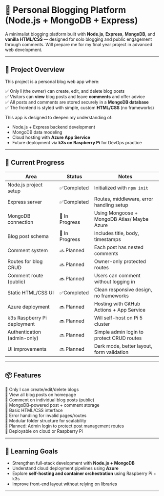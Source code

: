 # 📝 Personal Blogging Platform (Node.js + MongoDB + Express)

A minimalist blogging platform built with **Node.js**, **Express**, **MongoDB**, and **vanilla HTML/CSS** — designed for solo blogging and public engagement through comments.
Will prepare me for my final year project in advanced web development.

---

## 📌 Project Overview

This project is a personal blog web app where:

✅ Only **I** (the owner) can create, edit, and delete blog posts  
✅ Visitors can **view** blog posts and leave **comments** and offer advice  
✅ All posts and comments are stored securely in a **MongoDB database**  
✅ The frontend is styled with simple, custom **HTML/CSS** (no frameworks)

This app is designed to deepen my understanding of:

- Node.js + Express backend development  
- MongoDB data modeling  
- Cloud hosting with **Azure App Service**  
- Future deployment via **k3s on Raspberry Pi** for DevOps practice
---

## 🚧 Current Progress

| Area                         | Status        | Notes                                             |
|------------------------------|---------------|---------------------------------------------------|
| Node.js project setup        | ✅Completed	  | Initialized with `npm init`                       |
| Express server               | ✅Completed	  | Routes, middleware, error handling setup          |
| MongoDB connection           | 🚧 In Progress| Using Mongoose + MongoDB Atlas/ Maybe Azure       |
| Blog post schema             | 🚧 In Progress| Includes title, body, timestamps                  |
| Comment system               | 🔜 Planned    | Each post has nested comments                     |
| Routes for blog CRUD         | 🔜 Planned    | Owner-only protected routes                       |
| Comment route (public)       | 🔜 Planned    | Users can comment without logging in              |
| Static HTML/CSS UI           | ✅Completed   | Clean responsive design, no frameworks            |
| Azure deployment             | 🔜 Planned    | Hosting with GitHub Actions + App Service         |
| k3s Raspberry Pi deployment  | 🔜 Planned    | Will self-host on Pi 5 cluster                    |
| Authentication (admin-only)  | 🔜 Planned    | Simple admin login to protect CRUD routes         |
| UI improvements              | 🔜 Planned    | Dark mode, better layout, form validation         |

---

## 📦 Features

🚧 Only I can create/edit/delete blogs  
🚧 View all blog posts on homepage  
🚧 Comment on individual blog posts (public)  
🚧 MongoDB-powered post + comment storage  
🚧 Basic HTML/CSS interface  
🚧 Error handling for invalid pages/routes  
🚧 Modular folder structure for scalability  
🚧 Planned: Admin login to protect post management routes  
🚧 Deployable on cloud or Raspberry Pi

---

## 🧠 Learning Goals

- Strengthen full-stack development with **Node.js + MongoDB**
- Understand cloud deployment pipelines using **Azure**
- Explore **self-hosting and container orchestration** using Raspberry Pi + k3s
- Improve front-end layout without relying on libraries

---
